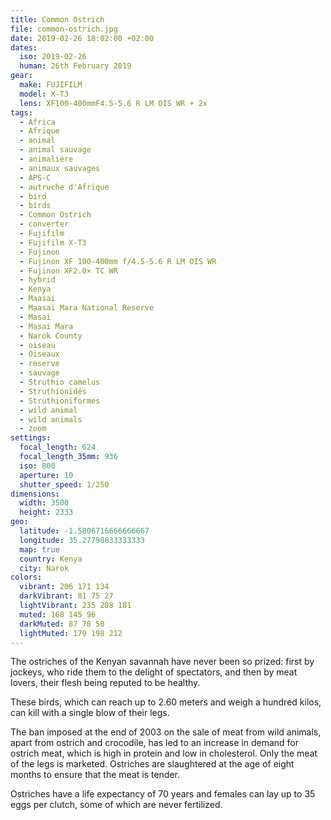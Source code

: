 ```yaml
---
title: Common Ostrich
file: common-ostrich.jpg
date: 2019-02-26 18:02:00 +02:00
dates:
  iso: 2019-02-26
  human: 26th February 2019
gear:
  make: FUJIFILM
  model: X-T3
  lens: XF100-400mmF4.5-5.6 R LM OIS WR + 2x
tags:
  - Africa
  - Afrique
  - animal
  - animal sauvage
  - animalière
  - animaux sauvages
  - APS-C
  - autruche d'Afrique
  - bird
  - birds
  - Common Ostrich
  - converter
  - Fujifilm
  - Fujifilm X-T3
  - Fujinon
  - Fujinon XF 100-400mm f/4.5-5.6 R LM OIS WR
  - Fujinon XF2.0× TC WR
  - hybrid
  - Kenya
  - Maasai
  - Maasai Mara National Reserve
  - Masai
  - Masai Mara
  - Narok County
  - oiseau
  - Oiseaux
  - reserve
  - sauvage
  - Struthio camelus
  - Struthionidés
  - Struthioniformes
  - wild animal
  - wild animals
  - zoom
settings:
  focal_length: 624
  focal_length_35mm: 936
  iso: 800
  aperture: 10
  shutter_speed: 1/250
dimensions:
  width: 3500
  height: 2333
geo:
  latitude: -1.5806716666666667
  longitude: 35.27798833333333
  map: true
  country: Kenya
  city: Narok
colors:
  vibrant: 206 171 134
  darkVibrant: 81 75 27
  lightVibrant: 235 208 181
  muted: 168 145 96
  darkMuted: 87 78 50
  lightMuted: 179 198 212
---
```


The ostriches of the Kenyan savannah have never been so prized: first by jockeys, who ride them to the delight of spectators, and then by meat lovers, their flesh being reputed to be healthy.

These birds, which can reach up to 2.60 meters and weigh a hundred kilos, can kill with a single blow of their legs.

The ban imposed at the end of 2003 on the sale of meat from wild animals, apart from ostrich and crocodile, has led to an increase in demand for ostrich meat, which is high in protein and low in cholesterol. Only the meat of the legs is marketed. Ostriches are slaughtered at the age of eight months to ensure that the meat is tender.

Ostriches have a life expectancy of 70 years and females can lay up to 35 eggs per clutch, some of which are never fertilized.
